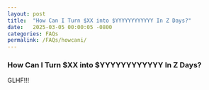 ```yaml
---
layout: post
title:  "How Can I Turn $XX into $YYYYYYYYYYYY In Z Days?"
date:   2025-03-05 00:00:05 -0800
categories: FAQs
permalink: /FAQs/howcani/
---
```

### How Can I Turn $XX into $YYYYYYYYYYYY In Z Days?

GLHF!!!